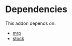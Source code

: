 # Dependencies

This addon depends on:

- [mrp](https://github.com/bringout/oca-ocb-mrp)
- [stock](https://github.com/bringout/oca-ocb-warehouse)
